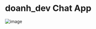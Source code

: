 # doanh_dev Chat App

![image](https://github.com/user-attachments/assets/82b74380-d10d-4f64-a64a-4972a9fa9523)

